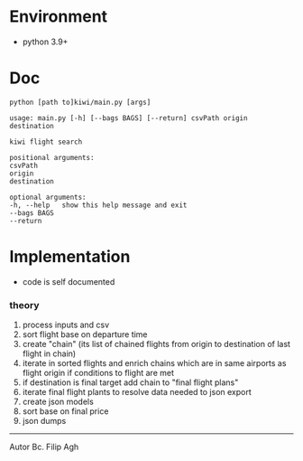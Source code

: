 # Environment

- python 3.9+

# Doc
```python [path to]kiwi/main.py [args]```
````
usage: main.py [-h] [--bags BAGS] [--return] csvPath origin destination

kiwi flight search

positional arguments:
csvPath
origin
destination

optional arguments:
-h, --help   show this help message and exit
--bags BAGS
--return
````


# Implementation

- code is self documented

### theory

1. process inputs and csv
1. sort flight base on departure time
3. create "chain" (its list of chained flights from origin to destination of last flight in chain)
4. iterate in sorted flights and enrich chains which are in same airports as flight origin if conditions to flight are
   met
5. if destination is final target add chain to "final flight plans"
6. iterate final flight plants to resolve data needed to json export
7. create json models
8. sort base on final price
8. json dumps

---
Autor Bc. Filip Agh



